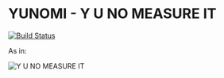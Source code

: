 # YUNOMI - Y U NO MEASURE IT

[![Build Status](https://secure.travis-ci.org/dreid/yunomi.png?branch=master)](http://travis-ci.org/dreid/yunomi)

As in:

![Y U NO MEASURE IT](http://cdn.memegenerator.net/instances/400x/22184566.jpg)
